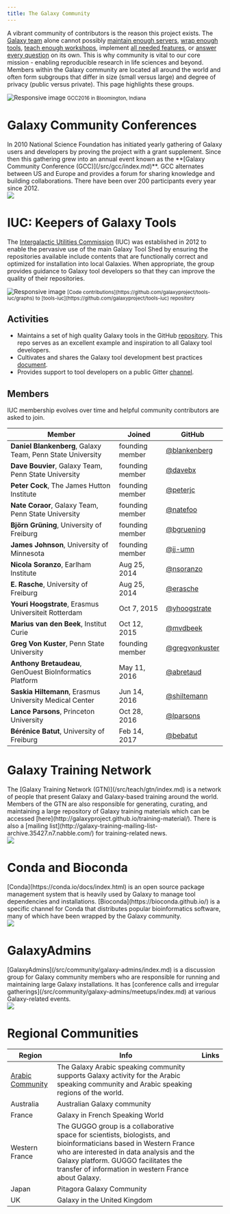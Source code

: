 ```yaml
---
title: The Galaxy Community
---
```

A vibrant community of contributors is the reason this project exists. The [Galaxy team](/src/galaxy-team/index.md) alone cannot possibly [maintain enough servers](/src/use/index.md), [wrap enough tools](/src/toolshed/contributions/index.md), [teach enough workshops](/src/teach/trainers/index.md), implement [all needed features](https://github.com/galaxyproject), or [answer every question](/src/support/index.md) on its own. This is why community is vital to our core mission - enabling reproducible research in life sciences and beyond. Members within the Galaxy community are located all around the world and often form subgroups that differ in size (small versus large) and degree of privacy (public versus private). This page highlights these groups.

<div>
	<img src="/src/community/community.jpg" class="img-fluid mx-auto" alt="Responsive image">
	<small>GCC2016 in Bloomington, Indiana</small>
</div>

# Galaxy Community Conferences

<div class="media">
  <div class="media-body">
  In 2010 National Science Foundation has initiated yearly gathering of Galaxy users and developers by proving the project with a grant supplement. Since then this gathering grew into an annual event known as the **[Galaxy Community Conference (GCC)](/src/gcc/index.md)**. GCC alternates between US and Europe and provides a forum for sharing knowledge and building collaborations. There have been over 200 participants every year since 2012.

   </div>
   <div class="media-right media-middle">
      <a href="https://galaxyproject.org/gcc2019">
      <img class="media-object" src="/src/events/gcc2019/gcc2019-logo-213.png">
    </a>
  </div>
</div>


# IUC: Keepers of Galaxy Tools

The [Intergalactic Utilities Commission](/src/iuc/index.md) (IUC) was established in 2012 to enable the pervasive use of the main Galaxy Tool Shed by ensuring the repositories available include contents that are functionally correct and optimized for installation into local Galaxies.  When appropriate, the group provides guidance to Galaxy tool developers so that they can improve the quality of their repositories.

<div>
	<img src="/src/community/iuc_graph.png" class="img-fluid mx-auto" alt="Responsive image">
	<small>[Code contributions](https://github.com/galaxyproject/tools-iuc/graphs) to [tools-iuc](https://github.com/galaxyproject/tools-iuc) repository</small>
</div>

## Activities

* Maintains a set of high quality Galaxy tools in the GitHub [repository](https://github.com/galaxyproject/tools-iuc). This repo serves as an excellent example and inspiration to all Galaxy tool developers.
* Cultivates and shares the Galaxy tool development best practices [document](http://galaxy-iuc-standards.readthedocs.io/).
* Provides support to tool developers on a public Gitter [channel](https://gitter.im/galaxy-iuc/iuc).

## Members

IUC membership evolves over time and helpful community contributors are asked to join.

Member | Joined | GitHub
------ | ------ | ------
**Daniel Blankenberg**, Galaxy Team, Penn State University | founding member | [@blankenberg](https://github.com/blankenberg)
**Dave Bouvier**, Galaxy Team, Penn State University | founding member | [@davebx](https://github.com/davebx)
**Peter Cock**, The James Hutton Institute | founding member | [@peterjc](https://github.com/peterjc)
**Nate Coraor**, Galaxy Team, Penn State University | founding member | [@natefoo](https://github.com/natefoo)
**Björn Grüning**, University of Freiburg | founding member | [@bgruening](https://github.com/bgruening)
**James Johnson**, University of Minnesota | founding member | [@jj-umn](https://github.com/jj-umn)
**Nicola Soranzo**, Earlham Institute |  Aug 25, 2014 | [@nsoranzo](https://github.com/nsoranzo)
**E. Rasche**, University of Freiburg |  Aug 25, 2014 | [@erasche](https://github.com/erasche)
**Youri Hoogstrate**, Erasmus Universiteit Rotterdam | Oct 7, 2015 | [@yhoogstrate](https://github.com/yhoogstrate)
**Marius van den Beek**, Institut Curie | Oct 12, 2015 | [@mvdbeek](https://github.com/mvdbeek)
**Greg Von Kuster**, Penn State University | founding member | [@gregvonkuster](https://github.com/gregvonkuster)
**Anthony Bretaudeau**, GenOuest BioInformatics Platform | May 11, 2016 | [@abretaud](https://github.com/abretaud)
**Saskia Hiltemann**, Erasmus University Medical Center | Jun 14, 2016 | [@shiltemann](https://github.com/shiltemann)
**Lance Parsons**, Princeton University | Oct 28, 2016 | [@lparsons](https://github.com/lparsons)
**Bérénice Batut**, University of Freiburg | Feb 14, 2017 | [@bebatut](https://github.com/bebatut)

# Galaxy Training Network

<div class="media">
  <div class="media-body">
    The [Galaxy Training Network (GTN)](/src/teach/gtn/index.md) is a network of people that present Galaxy and Galaxy-based training around the world. Members of the GTN are also responsible for generating, curating, and maintaining a large repository of Galaxy training materials which can be accessed [here](http://galaxyproject.github.io/training-material/). There is also a [mailing list](http://galaxy-training-mailing-list-archive.35427.n7.nabble.com/) for training-related news.
  </div>
  <div class="media-right media-middle">
    <a href="#">
      <img class="media-object" src="/src/images/galaxy-logos/GTNLogo_64.png">
    </a>
  </div>
</div>



# Conda and Bioconda

<div class="media">
  	<div class="media-body">
    	[Conda](https://conda.io/docs/index.html) is an open source package management system that is heavily used by Galaxy to manage tool dependencies and installations. [Bioconda](https://bioconda.github.io/) is a specific channel for Conda that distributes popular bioinformatics software, many of which have been wrapped by the Galaxy community.
 	</div>
	<div class="media-right media-middle">
    	<a href="#">
      		<img class="media-object" src="/src/images/logos/bioconda_64.png">
    	</a>
  	</div>
</div>

# GalaxyAdmins

<div class="media">
  <div class="media-body">
    [GalaxyAdmins](/src/community/galaxy-admins/index.md) is a discussion group for Galaxy community members who are responsible for running and maintaining large Galaxy installations. It has [conference calls and irregular gatherings](/src/community/galaxy-admins/meetups/index.md) at various Galaxy-related events.
   </div>
   <div class="media-right media-top">
    <a href="#">
      <img class="media-object" src="/src/images/galaxy-logos/GalaxyAdmins_64.png">
    </a>
  </div>
</div>


# Regional Communities

| Region | Info | Links |
|--------|------|-------|
| [Arabic Community](/src/community/arabic/index.md) | The Galaxy Arabic speaking community supports Galaxy activity for the Arabic speaking community and Arabic speaking regions of the world. | [<i class="fab fa-twitter" aria-hidden="true"></i>](http://twitter.com/galaxy_arabic) [<i class="fa fa-envelope" aria-hidden="true"></i>](https://lists.galaxyproject.org/listinfo/galaxy-arabic) [<i class="fab fa-facebook-square" aria-hidden="true"></i>](http://bit.ly/2ek7fTh) | 
| Australia | Australian Galaxy community | [<i class="fab fa-twitter" aria-hidden="true"></i>](http://twitter.com/galaxyaustralia) [<i class="fa fa-external-link" aria-hidden="true"></i>](https://www.embl-abr.org.au/galaxyaustralia/) |
| France | Galaxy in French Speaking World | [<i class="fa fa-envelope" aria-hidden="true"></i>](http://france.list.galaxyproject.org/) [<i class="fa fa-external-link" aria-hidden="true"></i>](http://www.france-bioinformatique.fr/fr/groupes-de-travail/galaxy) |
| Western France | The GUGGO group is a collaborative space for scientists, biologists, and bioinformaticians based in Western France who are interested in data analysis and the Galaxy platform. GUGGO facilitates the transfer of information in western France about Galaxy. | [<i class="fa fa-external-link" aria-hidden="true"></i>](https://www.e-biogenouest.org/groups/guggo/) |
| Japan | Pitagora Galaxy Community | [<i class="fab fa-twitter" aria-hidden="true"></i>](https://twitter.com/hashtag/usegalaxyjp) [<i class="fa fa-external-link" aria-hidden="true"></i>](http://wiki.pitagora-galaxy.org) |
| UK | Galaxy in the United Kingdom | [<i class="fab fa-twitter" aria-hidden="true"></i>](http://twitter.com/galaxyukfriends) [<i class="fa fa-external-link" aria-hidden="true"></i>](http://galaxy-community.org.uk) |
